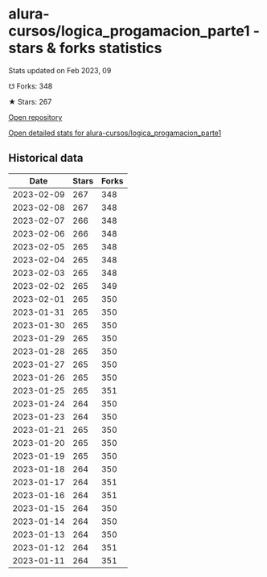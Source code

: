 # alura-cursos/logica_progamacion_parte1 - stars & forks statistics

Stats updated on Feb 2023, 09

☋ Forks: 348

★ Stars: 267

[Open repository](https://github.com/alura-cursos/logica_progamacion_parte1)

[Open detailed stats for alura-cursos/logica_progamacion_parte1](https://reviewgithub.com/rep/alura-cursos/logica_progamacion_parte1)

## Historical data
| Date | Stars | Forks |
|------|-------|-------|
| 2023-02-09 | 267 | 348 | 
| 2023-02-08 | 267 | 348 | 
| 2023-02-07 | 266 | 348 | 
| 2023-02-06 | 266 | 348 | 
| 2023-02-05 | 265 | 348 | 
| 2023-02-04 | 265 | 348 | 
| 2023-02-03 | 265 | 348 | 
| 2023-02-02 | 265 | 349 | 
| 2023-02-01 | 265 | 350 | 
| 2023-01-31 | 265 | 350 | 
| 2023-01-30 | 265 | 350 | 
| 2023-01-29 | 265 | 350 | 
| 2023-01-28 | 265 | 350 | 
| 2023-01-27 | 265 | 350 | 
| 2023-01-26 | 265 | 350 | 
| 2023-01-25 | 265 | 351 | 
| 2023-01-24 | 264 | 350 | 
| 2023-01-23 | 264 | 350 | 
| 2023-01-21 | 265 | 350 | 
| 2023-01-20 | 265 | 350 | 
| 2023-01-19 | 265 | 350 | 
| 2023-01-18 | 264 | 350 | 
| 2023-01-17 | 264 | 351 | 
| 2023-01-16 | 264 | 351 | 
| 2023-01-15 | 264 | 350 | 
| 2023-01-14 | 264 | 350 | 
| 2023-01-13 | 264 | 350 | 
| 2023-01-12 | 264 | 351 | 
| 2023-01-11 | 264 | 351 | 

